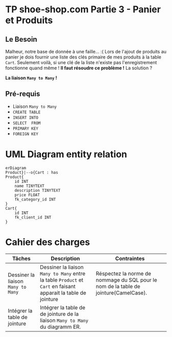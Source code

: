 # TP shoe-shop.com Partie 3 - Panier et Produits
## Le Besoin
Malheur, notre base de donnée à une faille... :(
Lors de l'ajout de produits au panier je dois fournir une liste des clés primaire de mes produits à la table `Cart`. Seulement voilà, si une clé de la liste n'existe pas l'enregistrement fonctionne quand même !
**Il faut résoudre ce problème !**
La solution ?

**La liaison `Many to Many` !**
## Pré-requis
- Liaison `Many to Many`
- `CREATE TABLE`
- `INSERT INTO`
- `SELECT  FROM`
- `PRIMARY KEY`
- `FOREIGN KEY`
# UML Diagram entity relation
```mermaid
erDiagram
Product}|--o{Cart : has
Product{
    id INT
    name TINYTEXT
    description TINYTEXT
    price FLOAT
    fk_category_id INT
}
Cart{
    id INT
    fk_client_id INT
}
```
# Cahier des charges

|Tâches| Description | Contraintes |
|---|---|---|
|Dessiner la liaison `Many to Many`| Dessiner la liaison `Many to Many` entre la table `Product` et `Cart` en faisant apparait la table de jointure|Réspectez la norme de nommage du SQL pour le nom de la table de jointure(CamelCase).|
|Intégrer la table de jointure | Intégrer la table de de jointure de la liaison `Many to Many` du diagramm ER. ||